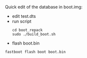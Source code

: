 Quick edit of the database in boot.img:
- edit test.dts
- run script
  ```shell
  cd boot_repack
  sudo ./build_boot.sh
  ```
 - flash boot.bin
  ```shell
  fastboot flash boot boot.bin 
  ```
  